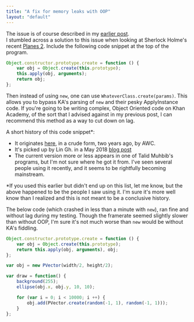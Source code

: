 ```yaml
---
title: "A fix for memory leaks with OOP"
layout: "default"
---
```


The issue is of course described in my [earlier post](/ka-hearth/posts/memory-leak-with-new).<br>
I stumbled across a solution to this issue when looking at Sherlock Holme's recent [Planes 2](https://khanacademy.org/cs/i/5707702964748288). Include the following code snippet at the top of the program.

```js
Object.constructor.prototype.create = function () {
    var obj = Object.create(this.prototype);
    this.apply(obj, arguments);
    return obj;
};
```

Then instead of using `new`, one can use `WhateverClass.create(params)`. This allows you to bypass KA's parsing of `new` and their pesky ApplyInstance code. If you're going to be writing complex, Object Oriented code on Khan Academy, of the sort that I advised against in my previous post, I can recommend this method as a way to cut down on lag.

A short history of this code snippet*:
 - It originates [here](https://khanacademy.org/cs/leak/5149570618228736?qa_expand_key=kaencrypted_253e5ac20a52281419c6e0aedb0aec2d_e878108bbeb73878eb650faaded8f65d644e0c73ad245cab12046e609eb6531e3360bb463d762b487232c13c6b8f74d3e18b6245d95d071e41935bdce7ac2039c100ad1b73fe91467c1a2ef161e80bdb07696cba5bfe991bd9b3b4ff8b9165e6a125981e0130c52d105a4654faadc15490de166138d7dcd2b172380ba6f4bd0824969a58b03f12a6a542eb4b6592375c1072f15da363d8eb32ef71bc66d7b34ed9caf752cb83b57bcd3633b9106b0c3b2e1e9b4e44482491196d23870f6b1073), in a crude form, two years ago, by AWC.
 - It's picked up by Lin Gh. in a May 2018 [blog post](https://khanacademy.org/cs/i/5142208270336000)
 - The current version more or less appears in one of Talid Muhbib's programs, but I'm not sure where he got it from. I've seen several people using it recently, and it seems to be rightfully becoming mainstream.

\*If you used this earlier but didn't end up on this list, let me know, but the above happened to be the people I saw using it. I'm sure it's more well know than I realized and this is not meant to be a conclusive history.

The below code (which crashed in less than a minute with `new`), ran fine and without lag during my testing. Though the framerate seemed slightly slower than without OOP, I'm sure it's not much worse than `new` would be without KA's fiddling.

```js
Object.constructor.prototype.create = function () {
    var obj = Object.create(this.prototype);
    return this.apply(obj, arguments), obj;
};

var obj = new PVector(width/2, height/2);

var draw = function() {
    background(255);
    ellipse(obj.x, obj.y, 10, 10);

    for (var i = 0; i < 10000; i ++) {
        obj.add(PVector.create(random(-1, 1), random(-1, 1)));
    }
};
```
